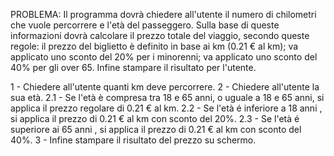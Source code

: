 PROBLEMA: Il programma dovrà chiedere all'utente il numero di chilometri che vuole percorrere e l'età del passeggero.
Sulla base di queste informazioni dovrà calcolare il prezzo totale del viaggio, secondo queste regole:
il prezzo del biglietto è definito in base ai km (0.21 € al km);
va applicato uno sconto del 20% per i minorenni;
va applicato uno sconto del 40% per gli over 65.
Infine stampare il risultato per l'utente.



1 - Chiedere all'utente quanti km deve percorrere.
2 - Chiedere all'utente la sua età.
    2.1 - Se l'età è compresa tra 18 e 65 anni, o uguale a 18 e 65 anni, si applica il prezzo regolare di 0.21 € al km.
    2.2 - Se l'età é inferiore a 18 anni , si applica il prezzo di 0.21 € al km con sconto del 20%.
    2.3 - Se l'età é superiore ai 65 anni , si applica il prezzo di 0.21 € al km con sconto del 40%. 
3 - Infine stampare il risultato del prezzo su schermo.